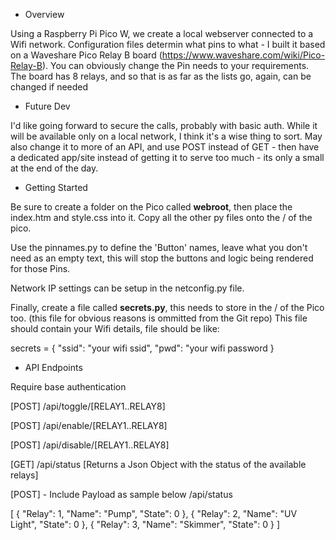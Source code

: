 * Overview

Using a Raspberry Pi Pico W, we create a local webserver connected to a Wifi network. Configuration files determin what pins to what - I built it based on a Waveshare Pico Relay B board (https://www.waveshare.com/wiki/Pico-Relay-B).
You can obviously change the Pin needs to your requirements. The board has 8 relays, and so that is as far as the lists go, again, can be changed if needed

* Future Dev

I'd like going forward to secure the calls, probably with basic auth. While it will be available only on a local network, I think it's a wise thing to sort.
May also change it to more of an API, and use POST instead of GET - then have a dedicated app/site instead of getting it to serve too much - its only a small at the end of the day.


* Getting Started

Be sure to create a folder on the Pico called **webroot**, then place the index.htm and style.css into it.
Copy all the other py files onto the / of the pico.

Use the pinnames.py to define the 'Button' names, leave what you don't need as an empty text, this will stop the buttons and logic being rendered for those Pins.

Network IP settings can be setup in the netconfig.py file.

Finally, create a file called **secrets.py**, this needs to store in the / of the Pico too. (this file for obvious reasons is ommitted from the Git repo)
This file should contain your Wifi details, file should be like:

secrets = {
        "ssid": "your wifi ssid",
        "pwd": "your wifi password
    }
    
* API Endpoints

Require base authentication

[POST]
/api/toggle/[RELAY1..RELAY8]

[POST]
/api/enable/[RELAY1..RELAY8]

[POST]
/api/disable/[RELAY1..RELAY8]

[GET]
/api/status
[Returns a Json Object with the status of the available relays]

[POST] - Include Payload as sample below
/api/status

[
  {
    "Relay": 1,
    "Name": "Pump",
    "State": 0
  },
  {
    "Relay": 2,
    "Name": "UV Light",
    "State": 0
  },
  {
    "Relay": 3,
    "Name": "Skimmer",
    "State": 0
  }
]